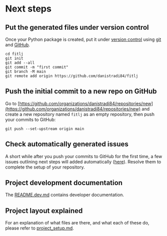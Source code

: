# Next steps

## Put the generated files under version control

Once your Python package is created, put it under [version
control](https://guide.esciencecenter.nl/#/best_practices/version_control) using
[git](https://git-scm.com/) and [GitHub](https://github.com/).

```shell
cd fitlj
git init
git add --all
git commit -m "first commit"
git branch -M main
git remote add origin https://github.com/danistradi84/fitlj
```

## Push the initial commit to a new repo on GitHub

Go to
[https://github.com/organizations/danistradi84/repositories/new](https://github.com/organizations/danistradi84/repositories/new)
and create a new repository named `fitlj` as an empty repository, then push your commits to GitHub:

```shell
git push --set-upstream origin main
```

## Check automatically generated issues

A short while after you push your commits to GitHub for the first time, a few issues outlining next steps will added
automatically ([here](https://github.com/danistradi84/fitlj/issues?q=author%3Aapp%2Fgithub-actions)). Resolve them to complete the
setup of your repository.

## Project development documentation

The [README.dev.md](README.dev.md) contains developer documentation.

## Project layout explained

For an explanation of what files are there, and what each of these do, please refer to [project_setup.md](project_setup.md).
